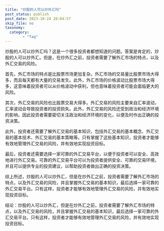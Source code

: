 ```yaml
---
title: "炒股的人可以炒外汇吗"
post_status: publish
post_date: 2023-10-24 20:04:57
skip_file: no
taxonomy:
  category:
        - "faq"
---
```


炒股的人可以炒外汇吗？这是一个很多投资者都想知道的问题。答案是肯定的，炒股的人可以炒外汇。但是，在炒外汇之前，投资者需要了解外汇市场的特点，以及外汇交易的风险。

首先，外汇市场的特点是比股票市场更加复杂。外汇市场的交易量比股票市场大得多，而且每天都有大量的交易发生。此外，外汇市场的价格波动比股票市场大得多，这意味着投资者可以从价格波动中获利，但也意味着投资者可能会面临更大的风险。

其次，外汇交易的风险也比股票交易大得多。外汇交易的风险主要来自汇率波动，汇率波动会导致投资者的投资损失。此外，外汇交易的风险还受到政治和经济环境的影响，因此投资者需要密切关注政治和经济环境的变化，以便及时作出正确的投资决策。

此外，投资者还需要了解外汇交易的基本知识，包括外汇交易的基本概念、外汇交易的基本技术、外汇交易的基本策略等。只有掌握了这些基本知识，投资者才能够有效地管理外汇交易的风险，并有效地实现投资目标。

最后，投资者还需要选择一家可靠的外汇交易平台，以便于投资者可以安全、高效地进行外汇交易。可靠的外汇交易平台可以为投资者提供安全、可靠的交易环境，并且可以提供专业的投资建议，以帮助投资者做出正确的投资决策。

综上所述，炒股的人可以炒外汇，但是在炒外汇之前，投资者需要了解外汇市场的特点，以及外汇交易的风险，并且掌握外汇交易的基本知识，最后选择一家可靠的外汇交易平台。只有这样，投资者才能够有效地管理外汇交易的风险，并有效地实现投资目标。

结论：炒股的人可以炒外汇，但是在炒外汇之前，投资者需要了解外汇市场的特点，以及外汇交易的风险，并且掌握外汇交易的基本知识，最后选择一家可靠的外汇交易平台。只有这样，投资者才能够有效地管理外汇交易的风险，并有效地实现投资目标。
